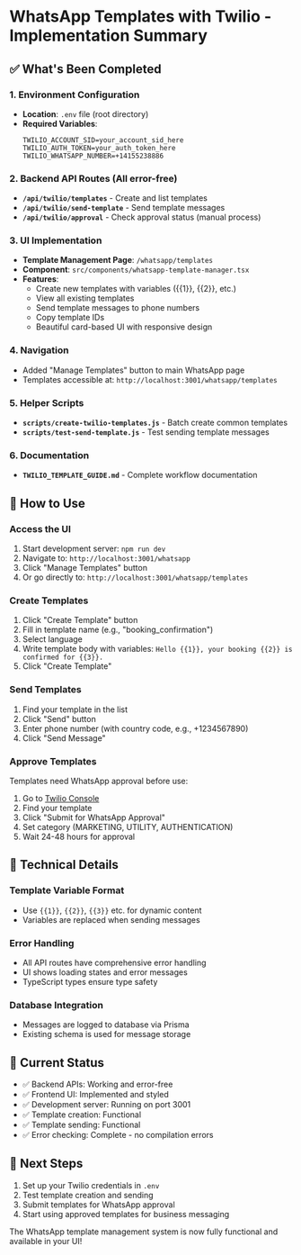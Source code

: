 # WhatsApp Templates with Twilio - Implementation Summary

## ✅ What's Been Completed

### 1. Environment Configuration
- **Location**: `.env` file (root directory)
- **Required Variables**:
  ```
  TWILIO_ACCOUNT_SID=your_account_sid_here
  TWILIO_AUTH_TOKEN=your_auth_token_here
  TWILIO_WHATSAPP_NUMBER=+14155238886
  ```

### 2. Backend API Routes (All error-free)
- **`/api/twilio/templates`** - Create and list templates
- **`/api/twilio/send-template`** - Send template messages
- **`/api/twilio/approval`** - Check approval status (manual process)

### 3. UI Implementation
- **Template Management Page**: `/whatsapp/templates`
- **Component**: `src/components/whatsapp-template-manager.tsx`
- **Features**:
  - Create new templates with variables ({{1}}, {{2}}, etc.)
  - View all existing templates
  - Send template messages to phone numbers
  - Copy template IDs
  - Beautiful card-based UI with responsive design

### 4. Navigation
- Added "Manage Templates" button to main WhatsApp page
- Templates accessible at: `http://localhost:3001/whatsapp/templates`

### 5. Helper Scripts
- **`scripts/create-twilio-templates.js`** - Batch create common templates
- **`scripts/test-send-template.js`** - Test sending template messages

### 6. Documentation
- **`TWILIO_TEMPLATE_GUIDE.md`** - Complete workflow documentation

## 🚀 How to Use

### Access the UI
1. Start development server: `npm run dev`
2. Navigate to: `http://localhost:3001/whatsapp`
3. Click "Manage Templates" button
4. Or go directly to: `http://localhost:3001/whatsapp/templates`

### Create Templates
1. Click "Create Template" button
2. Fill in template name (e.g., "booking_confirmation")
3. Select language
4. Write template body with variables: `Hello {{1}}, your booking {{2}} is confirmed for {{3}}.`
5. Click "Create Template"

### Send Templates
1. Find your template in the list
2. Click "Send" button
3. Enter phone number (with country code, e.g., +1234567890)
4. Click "Send Message"

### Approve Templates
Templates need WhatsApp approval before use:
1. Go to [Twilio Console](https://console.twilio.com/us1/develop/content/templates)
2. Find your template
3. Click "Submit for WhatsApp Approval"
4. Set category (MARKETING, UTILITY, AUTHENTICATION)
5. Wait 24-48 hours for approval

## 🔧 Technical Details

### Template Variable Format
- Use `{{1}}`, `{{2}}`, `{{3}}` etc. for dynamic content
- Variables are replaced when sending messages

### Error Handling
- All API routes have comprehensive error handling
- UI shows loading states and error messages
- TypeScript types ensure type safety

### Database Integration
- Messages are logged to database via Prisma
- Existing schema is used for message storage

## 🎯 Current Status
- ✅ Backend APIs: Working and error-free
- ✅ Frontend UI: Implemented and styled
- ✅ Development server: Running on port 3001
- ✅ Template creation: Functional
- ✅ Template sending: Functional
- ✅ Error checking: Complete - no compilation errors

## 📝 Next Steps
1. Set up your Twilio credentials in `.env`
2. Test template creation and sending
3. Submit templates for WhatsApp approval
4. Start using approved templates for business messaging

The WhatsApp template management system is now fully functional and available in your UI!
